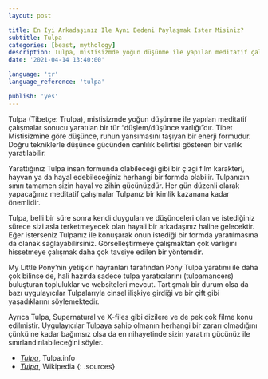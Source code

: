 ```yaml
---
layout: post

title: En Iyi Arkadaşınız Ile Aynı Bedeni Paylaşmak Ister Misiniz?
subtitle: Tulpa
categories: [beast, mythology]
description: Tulpa, mistisizmde yoğun düşünme ile yapılan meditatif çalışmalar sonucu yaratılan bir tür “düşlem/düşünce varlığı”dır. Tibet Mistisizmine göre düşünce, ruhun yansımasını taşıyan bir enerji formudur. Doğru tekniklerle düşünce gücünden canlılık belirtisi gösteren bir varlık yaratılabilir.
date: '2021-04-14 13:40:00'

language: 'tr'
language_reference: 'tulpa'

publish: 'yes'
---
```


Tulpa (Tibetçe: Trulpa), mistisizmde yoğun düşünme ile yapılan meditatif çalışmalar sonucu yaratılan bir tür “düşlem/düşünce varlığı”dır. Tibet Mistisizmine göre düşünce, ruhun yansımasını taşıyan bir enerji formudur. Doğru tekniklerle düşünce gücünden canlılık belirtisi gösteren bir varlık yaratılabilir.

Yarattığınız Tulpa insan formunda olabileceği gibi bir çizgi film karakteri, hayvan ya da hayal edebileceğiniz herhangi bir formda olabilir. Tulpanızın sınırı tamamen sizin hayal ve zihin gücünüzdür. Her gün düzenli olarak yapacağınız meditatif çalışmalar Tulpanız bir kimlik kazanana kadar önemlidir.

Tulpa, belli bir süre sonra kendi duyguları ve düşünceleri olan ve istediğiniz sürece sizi asla terketmeyecek olan hayali bir arkadaşınız haline gelecektir. Eğer isterseniz Tulpanız ile konuşarak onun istediği bir formda yaratılmasına da olanak sağlayabilirsiniz. Görselleştirmeye çalışmaktan çok varlığını hissetmeye çalışmak daha çok tavsiye edilen bir yöntemdir.

My Little Pony’nin yetişkin hayranları tarafından Pony Tulpa yaratımı ile daha çok bilinse de, hali hazırda sadece tulpa yaratıcılarını (tulpamancers) buluşturan topluluklar ve websiteleri mevcut. Tartışmalı bir durum olsa da bazı uygulayıcılar Tulpalarıyla cinsel ilişkiye girdiği ve bir çift gibi yaşadıklarını söylemektedir.

Ayrıca Tulpa, Supernatural ve X-files gibi dizilere ve de pek çok filme konu edilmiştir. Uygulayıcılar Tulpaya sahip olmanın herhangi bir zararı olmadığını çünkü ne kadar bağımsız olsa da en nihayetinde sizin yaratım gücünüz ile sınırlandırılabileceğini söyler.   


+ *[Tulpa](https://www.tulpa.info/)*, Tulpa.info
+ *[Tulpa](https://en.wikipedia.org/wiki/Tulpa)*, Wikipedia
{: .sources}
